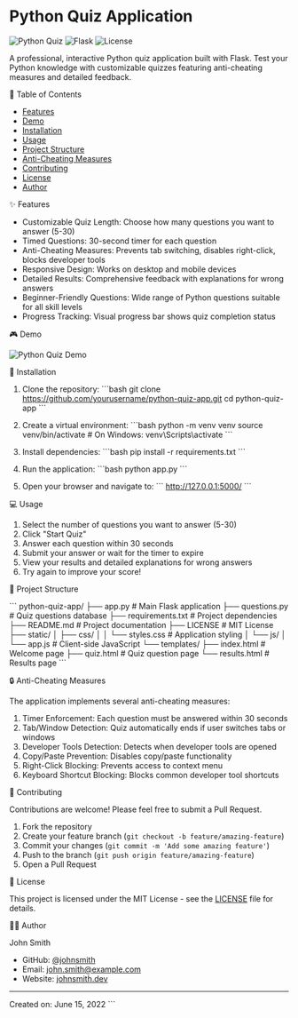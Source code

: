 # Python Quiz Application

![Python Quiz](https://img.shields.io/badge/Python-Quiz-blue)
![Flask](https://img.shields.io/badge/Flask-2.0.1-green)
![License](https://img.shields.io/badge/License-MIT-yellow)

A professional, interactive Python quiz application built with Flask. Test your Python knowledge with customizable quizzes featuring anti-cheating measures and detailed feedback.

 📝 Table of Contents
- [Features](#features)
- [Demo](#demo)
- [Installation](#installation)
- [Usage](#usage)
- [Project Structure](#project-structure)
- [Anti-Cheating Measures](#anti-cheating-measures)
- [Contributing](#contributing)
- [License](#license)
- [Author](#author)

 ✨ Features

- Customizable Quiz Length: Choose how many questions you want to answer (5-30)
- Timed Questions: 30-second timer for each question
- Anti-Cheating Measures: Prevents tab switching, disables right-click, blocks developer tools
- Responsive Design: Works on desktop and mobile devices
- Detailed Results: Comprehensive feedback with explanations for wrong answers
- Beginner-Friendly Questions: Wide range of Python questions suitable for all skill levels
- Progress Tracking: Visual progress bar shows quiz completion status

 🎮 Demo

![Python Quiz Demo](screenshots/demo.gif)

 🚀 Installation

1. Clone the repository:
\`\`\`bash
git clone https://github.com/yourusername/python-quiz-app.git
cd python-quiz-app
\`\`\`

2. Create a virtual environment:
\`\`\`bash
python -m venv venv
source venv/bin/activate  # On Windows: venv\Scripts\activate
\`\`\`

3. Install dependencies:
\`\`\`bash
pip install -r requirements.txt
\`\`\`

4. Run the application:
\`\`\`bash
python app.py
\`\`\`

5. Open your browser and navigate to:
\`\`\`
http://127.0.0.1:5000/
\`\`\`

 💻 Usage

1. Select the number of questions you want to answer (5-30)
2. Click "Start Quiz"
3. Answer each question within 30 seconds
4. Submit your answer or wait for the timer to expire
5. View your results and detailed explanations for wrong answers
6. Try again to improve your score!

 📁 Project Structure

\`\`\`
python-quiz-app/
├── app.py                  # Main Flask application
├── questions.py            # Quiz questions database
├── requirements.txt        # Project dependencies
├── README.md               # Project documentation
├── LICENSE                 # MIT License
├── static/
│   ├── css/
│   │   └── styles.css      # Application styling
│   └── js/
│       └── app.js          # Client-side JavaScript
└── templates/
    ├── index.html          # Welcome page
    ├── quiz.html           # Quiz question page
    └── results.html        # Results page
\`\`\`

 🔒 Anti-Cheating Measures

The application implements several anti-cheating measures:

1. Timer Enforcement: Each question must be answered within 30 seconds
2. Tab/Window Detection: Quiz automatically ends if user switches tabs or windows
3. Developer Tools Detection: Detects when developer tools are opened
4. Copy/Paste Prevention: Disables copy/paste functionality
5. Right-Click Blocking: Prevents access to context menu
6. Keyboard Shortcut Blocking: Blocks common developer tool shortcuts

 🤝 Contributing

Contributions are welcome! Please feel free to submit a Pull Request.

1. Fork the repository
2. Create your feature branch (`git checkout -b feature/amazing-feature`)
3. Commit your changes (`git commit -m 'Add some amazing feature'`)
4. Push to the branch (`git push origin feature/amazing-feature`)
5. Open a Pull Request

 📄 License

This project is licensed under the MIT License - see the [LICENSE](LICENSE) file for details.

 👨‍💻 Author

John Smith

- GitHub: [@johnsmith](https://github.com/johnsmith)
- Email: john.smith@example.com
- Website: [johnsmith.dev](https://johnsmith.dev)

---

Created on: June 15, 2022
\`\`\`

